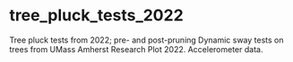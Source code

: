# tree_pluck_tests_2022
Tree pluck tests from 2022; pre- and post-pruning
Dynamic sway tests on trees from UMass Amherst Research Plot 2022. Accelerometer data. 
